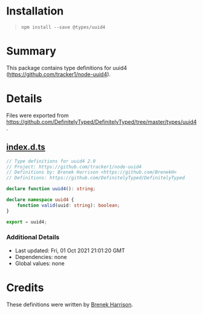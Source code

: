 # Installation
> `npm install --save @types/uuid4`

# Summary
This package contains type definitions for uuid4 (https://github.com/tracker1/node-uuid4).

# Details
Files were exported from https://github.com/DefinitelyTyped/DefinitelyTyped/tree/master/types/uuid4.
## [index.d.ts](https://github.com/DefinitelyTyped/DefinitelyTyped/tree/master/types/uuid4/index.d.ts)
````ts
// Type definitions for uuid4 2.0
// Project: https://github.com/tracker1/node-uuid4
// Definitions by: Brenek Harrison <https://github.com/BrenekH>
// Definitions: https://github.com/DefinitelyTyped/DefinitelyTyped

declare function uuid4(): string;

declare namespace uuid4 {
	function valid(uuid: string): boolean;
}

export = uuid4;

````

### Additional Details
 * Last updated: Fri, 01 Oct 2021 21:01:20 GMT
 * Dependencies: none
 * Global values: none

# Credits
These definitions were written by [Brenek Harrison](https://github.com/BrenekH).
